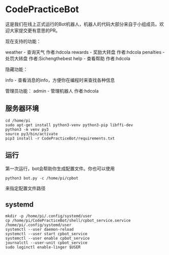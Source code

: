 # CodePracticeBot

这是我们在线上正式运行的Bot机器人，机器人的代码大部分来自于小组成员。欢迎大家提交更有意思的PR。

现在支持的功能：

weather - 查询天气 作者:hdcola
rewards - 奖励大转盘 作者:hdcola
penalties - 处罚大转盘 作者:Sichengthebest
help - 查看帮助 作者:hdcola

隐藏功能：

info - 查看消息的info，方便你在编程时来查找各种信息

管理员功能：
admin - 管理机器人 作者:hdcola

## 服务器环境

```
cd /home/pi
sudo apt-get install python3-venv python3-pip libffi-dev
python3 -m venv py3
source py3/bin/activate
pip3 install -r CodePracticeBot/requirements.txt
```

## 运行

第一次运行，bot会帮助你生成配置文件。你也可以使用

```
python3 bot.py -c /home/pi/cpbot
```

来指定配置文件路径


## systemd

```
mkdir -p /home/pi/.config/systemd/user
cp /home/pi/CodePracticeBot/shell/cpbot_service.service /home/pi/.config/systemd/user
systemctl --user daemon-reload
systemctl --user start cpbot_service
systemctl --user enable cpbot_service
journalctl --user-unit cpbot_service
sudo loginctl enable-linger $USER
```